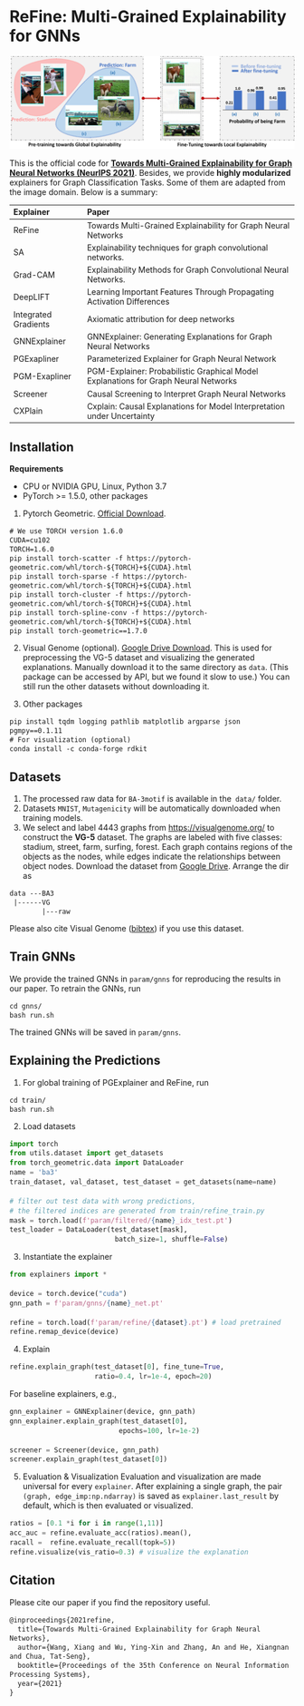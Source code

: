 # ReFine: Multi-Grained Explainability for GNNs

![](images/Framework.png)

This is the official code for [**Towards Multi-Grained Explainability for Graph Neural Networks (NeurIPS 2021)**](https://papers.nips.cc/paper/2021/hash/99bcfcd754a98ce89cb86f73acc04645-Abstract.html). Besides, we provide **highly modularized** explainers for Graph Classification Tasks. Some of them are adapted from the image domain. Below is a summary:

|Explainer|Paper|
|:---|:---|
|ReFine|Towards Multi-Grained Explainability for Graph Neural Networks|
|SA|Explainability techniques for graph convolutional networks.|
|Grad-CAM|Explainability Methods for Graph Convolutional Neural Networks.|
|DeepLIFT|Learning Important Features Through Propagating Activation Differences|
|Integrated Gradients|Axiomatic attribution for deep networks|
|GNNExplainer|GNNExplainer: Generating Explanations for Graph Neural Networks|
|PGExapliner|Parameterized Explainer for Graph Neural Network|
|PGM-Exapliner|PGM-Explainer: Probabilistic Graphical Model Explanations for Graph Neural Networks|
|Screener|Causal Screening to Interpret Graph Neural Networks|
|CXPlain|Cxplain: Causal Explanations for Model Interpretation under Uncertainty|

## Installation
**Requirements**
- CPU or NVIDIA GPU, Linux, Python 3.7
- PyTorch >= 1.5.0, other packages

1. Pytorch Geometric. [Official Download](https://pytorch-geometric.readthedocs.io/en/latest/notes/installation.html).

```
# We use TORCH version 1.6.0
CUDA=cu102
TORCH=1.6.0 
pip install torch-scatter -f https://pytorch-geometric.com/whl/torch-${TORCH}+${CUDA}.html 
pip install torch-sparse -f https://pytorch-geometric.com/whl/torch-${TORCH}+${CUDA}.html
pip install torch-cluster -f https://pytorch-geometric.com/whl/torch-${TORCH}+${CUDA}.html
pip install torch-spline-conv -f https://pytorch-geometric.com/whl/torch-${TORCH}+${CUDA}.html
pip install torch-geometric==1.7.0
```
2. Visual Genome (optional). [Google Drive Download](https://drive.google.com/file/d/132ziPf2PKqjGoZkqh9194rT17qr3ywN8/view?usp=sharing).
  This is used for preprocessing the VG-5 dataset and visualizing the generated explanations. 
  Manually download it to the same directory as `data`. (This package can be accessed by API, but we found it slow to use.) You can still run the other datasets without downloading it.

3. Other packages
  ```
  pip install tqdm logging pathlib matplotlib argparse json pgmpy==0.1.11 
  # For visualization (optional) 
  conda install -c conda-forge rdkit
  ```

## Datasets

1. The processed raw data for `BA-3motif` is available in the` data/` folder.
2. Datasets `MNIST`, `Mutagenicity` will be automatically downloaded when training models.
3. We select and label 4443 graphs from https://visualgenome.org/ to construct the **VG-5** dataset. The graphs are labeled with five classes: stadium, street, farm, surfing, forest. Each graph contains regions of the objects as the nodes, while edges indicate the relationships between object nodes. 
Download the dataset from [Google Drive](https://drive.google.com/file/d/1zFHyLTZm0N0Ckylx5aqfG-jRdlywBPXP/view?usp=sharing). Arrange the dir as 
```
data ---BA3
 |------VG
        |---raw
``` 
Please also cite Visual Genome ([bibtex](https://dblp.uni-trier.de/rec/journals/ijcv/KrishnaZGJHKCKL17.html?view=bibtex)) if you use this dataset.
## Train GNNs
We provide the trained GNNs in `param/gnns` for reproducing the results in our paper. To retrain the GNNs, run
```
cd gnns/
bash run.sh
```
The trained GNNs will be saved in `param/gnns`.

## Explaining the Predictions
1. For global training of PGExplainer and ReFine, run
```
cd train/
bash run.sh
```
2. Load datasets
  ```python
  import torch
  from utils.dataset import get_datasets
  from torch_geometric.data import DataLoader
  name = 'ba3'
  train_dataset, val_dataset, test_dataset = get_datasets(name=name)

  # filter out test data with wrong predictions,
  # the filtered indices are generated from train/refine_train.py
  mask = torch.load(f'param/filtered/{name}_idx_test.pt') 
  test_loader = DataLoader(test_dataset[mask], 
                            batch_size=1, shuffle=False)
  ```
3. Instantiate the explainer
```python
from explainers import *

device = torch.device("cuda")
gnn_path = f'param/gnns/{name}_net.pt'

refine = torch.load(f'param/refine/{dataset}.pt') # load pretrained
refine.remap_device(device)
```
4. Explain
```python
refine.explain_graph(test_dataset[0], fine_tune=True, 
                     ratio=0.4, lr=1e-4, epoch=20)
```
For baseline explainers, e.g.,

```python
gnn_explainer = GNNExplainer(device, gnn_path)
gnn_explainer.explain_graph(test_dataset[0],
                           epochs=100, lr=1e-2)
                           
screener = Screener(device, gnn_path)
screener.explain_graph(test_dataset[0])                 
```     
5. Evaluation & Visualization
Evaluation and visualization are made universal for every `explainer`. After explaining a single graph, the pair `(graph, edge_imp:np.ndarray)` is saved as `explainer.last_result` by default, which is then evaluated or visualized.
```python
ratios = [0.1 *i for i in range(1,11)]
acc_auc = refine.evaluate_acc(ratios).mean(),
racall =  refine.evaluate_recall(topk=5))
refine.visualize(vis_ratio=0.3) # visualize the explanation
```
## Citation
Please cite our paper if you find the repository useful.
```
@inproceedings{2021refine,
  title={Towards Multi-Grained Explainability for Graph Neural Networks},
  author={Wang, Xiang and Wu, Ying-Xin and Zhang, An and He, Xiangnan and Chua, Tat-Seng},
  booktitle={Proceedings of the 35th Conference on Neural Information Processing Systems},
  year={2021} 
}
```